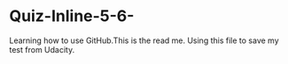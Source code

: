 # Quiz-Inline-5-6-

Learning how to use GitHub.This is the read me.
Using this file to save my test from Udacity.
